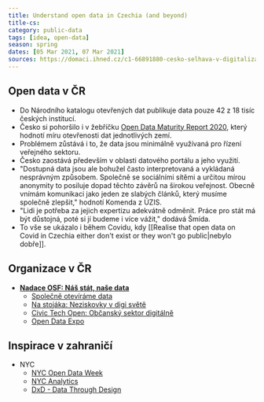 ```yaml
---
title: Understand open data in Czechia (and beyond)
title-cs:
category: public-data
tags: [idea, open-data]
season: spring
dates: [05 Mar 2021, 07 Mar 2021]
sources: https://domaci.ihned.cz/c1-66891880-cesko-selhava-v-digitalizaci-a-otevrenem-sdileni-dat-stat-nahrazuje-obcanska-spolecnost
---
```


## Open data v ČR
* Do Národního katalogu otevřených dat publikuje data pouze 42 z 18 tisíc českých institucí.
* Česko si pohoršilo i v žebříčku [Open Data Maturity Report 2020](https://www.europeandataportal.eu/sites/default/files/edp_landscaping_insight_report_n6_2020.pdf), který hodnotí míru otevřenosti dat jednotlivých zemí.
* Problémem zůstává i to, že data jsou minimálně využívaná pro řízení veřejného sektoru.
* Česko zaostává především v oblasti datového portálu a jeho využití.
* "Dostupná data jsou ale bohužel často interpretovaná a vykládaná nesprávným způsobem. Společně se sociálními sítěmi a určitou mírou anonymity to posiluje dopad těchto závěrů na širokou veřejnost. Obecně vnímám komunikaci jako jeden ze slabých článků, který musíme společně zlepšit," hodnotí Komenda z ÚZIS.
* "Lidi je potřeba za jejich expertizu adekvátně odměnit. Práce pro stát má být důstojná, poté si jí budeme i více vážit," dodává Šmída.
* To vše se ukázalo i během Covidu, kdy [[Realise that open data on Covid in Czechia either don't exist or they won't go public\|nebylo dobře]].

## Organizace v ČR
* **[Nadace OSF: Náš stát, naše data](https://osf.cz/programy/ziva-demokracie/nas-stat-nase-data/)**
  * [Společně otevíráme data](https://osf.cz/programy/ziva-demokracie/nas-stat-nase-data/soutez-spolecne-otevirame-data/)
  * [Na stojáka: Neziskovky v digi světě](https://osf.cz/programy/ziva-demokracie/nas-stat-nase-data/na-stojaka-neziskovky-v-digi-svete/)
  * [Civic Tech Open: Občanský sektor digitálně](https://osf.cz/programy/ziva-demokracie/nas-stat-nase-data/civic-tech-open-obcansky-sektor-digitalne/)
  * [Open Data Expo](https://osf.cz/pandemic-open-data-expo/)

## Inspirace v zahraničí
* NYC
  * [NYC Open Data Week](https://www.open-data.nyc/)
  * [NYC Analytics](https://www1.nyc.gov/site/analytics/index.page)
  * [DxD - Data Through Design](https://www.dxd2021.com/)
